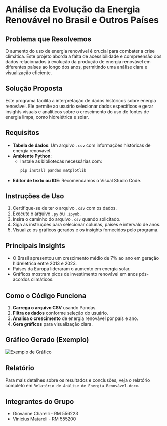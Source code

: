 # Análise da Evolução da Energia Renovável no Brasil e Outros Países

## Problema que Resolvemos
O aumento do uso de energia renovável é crucial para combater a crise climática. Este projeto aborda a falta de acessibilidade e compreensão dos dados relacionados à evolução da produção de energia renovável em diferentes países ao longo dos anos, permitindo uma análise clara e visualização eficiente.

## Solução Proposta
Este programa facilita a interpretação de dados históricos sobre energia renovável. Ele permite ao usuário selecionar dados específicos e gerar insights visuais e analíticos sobre o crescimento do uso de fontes de energia limpa, como hidrelétrica e solar.

## Requisitos
- **Tabela de dados**: Um arquivo `.csv` com informações históricas de energia renovável.
- **Ambiente Python**:
  - Instale as bibliotecas necessárias com:
    ```bash
    pip install pandas matplotlib
    ```
- **Editor de texto ou IDE**: Recomendamos o Visual Studio Code.

## Instruções de Uso
1. Certifique-se de ter o arquivo `.csv` com os dados.
2. Execute o arquivo `.py` ou `.ipynb`.
3. Insira o caminho do arquivo `.csv` quando solicitado.
4. Siga as instruções para selecionar colunas, países e intervalo de anos.
5. Visualize os gráficos gerados e os insights fornecidos pelo programa.

## Principais Insights
- O Brasil apresentou um crescimento médio de 7% ao ano em geração hidrelétrica entre 2013 e 2023.
- Países da Europa lideraram o aumento em energia solar.
- Gráficos mostram picos de investimento renovável em anos pós-acordos climáticos.

## Como o Código Funciona
1. **Carrega o arquivo CSV** usando Pandas.
2. **Filtra os dados** conforme seleção do usuário.
3. **Analisa o crescimento** de energia renovável por país e ano.
4. **Gera gráficos** para visualização clara.

## Gráfico Gerado (Exemplo)
![Exemplo de Gráfico](![image](https://github.com/user-attachments/assets/9745b276-cf04-42f0-b1eb-d7b8fe1f5648)
)

## Relatório
Para mais detalhes sobre os resultados e conclusões, veja o relatório completo em `Relatório de Análise de Energia Renovável.docx`.

## Integrantes do Grupo
- Giovanne Charelli - RM 556223
- Vinicius Matareli - RM 555200
